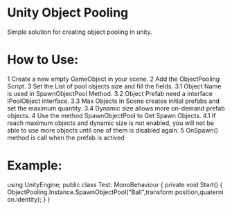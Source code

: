 # Unity Object Pooling

Simple solution for creating object pooling in unity.

# How to Use:

1 Create a new empty GameObject in your scene.
2 Add the ObjectPooling Script.
3 Set the List of pool objects size and fill the fields.
  3.1 Object Name is used in SpawnObjectPool Method.
  3.2 Object Prefab need a interface IPoolObject interface.
  3.3 Max Objects In Scene creates initial prefabs and set the maximum quantity.
  3.4 Dynamic size allows more on-demand prefab objects.
4 Use the method SpawnObjectPool to Get Spawn Objects.
  4.1 If reach maximum objects and dynamic size is not enabled, you will not be able to use more objects until one of them is disabled again.
5 OnSpawn() method is call when the prefab is actived

# Example:

﻿using UnityEngine;
public class Test: MonoBehaviour
{
  private void Start()
  {
    ObjectPooling.Instance.SpawnObjectPool("Ball",transform.position,quaternion.identity);
  }
}
